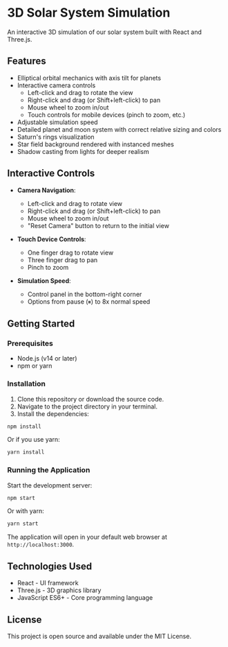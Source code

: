 # 3D Solar System Simulation

An interactive 3D simulation of our solar system built with React and Three.js.

## Features

- Elliptical orbital mechanics with axis tilt for planets
- Interactive camera controls
  - Left-click and drag to rotate the view
  - Right-click and drag (or Shift+left-click) to pan
  - Mouse wheel to zoom in/out
  - Touch controls for mobile devices (pinch to zoom, etc.)
- Adjustable simulation speed
- Detailed planet and moon system with correct relative sizing and colors
- Saturn's rings visualization
- Star field background rendered with instanced meshes
- Shadow casting from lights for deeper realism

## Interactive Controls

- **Camera Navigation**:
  - Left-click and drag to rotate view
  - Right-click and drag (or Shift+left-click) to pan
  - Mouse wheel to zoom in/out
  - "Reset Camera" button to return to the initial view
  
- **Touch Device Controls**:
  - One finger drag to rotate view
  - Three finger drag to pan
  - Pinch to zoom
  
- **Simulation Speed**:
  - Control panel in the bottom-right corner
  - Options from pause (⏸) to 8x normal speed

## Getting Started

### Prerequisites

- Node.js (v14 or later)
- npm or yarn

### Installation

1. Clone this repository or download the source code.
2. Navigate to the project directory in your terminal.
3. Install the dependencies:

```bash
npm install
```

Or if you use yarn:

```bash
yarn install
```

### Running the Application

Start the development server:

```bash
npm start
```

Or with yarn:

```bash
yarn start
```

The application will open in your default web browser at `http://localhost:3000`.

## Technologies Used

- React - UI framework
- Three.js - 3D graphics library
- JavaScript ES6+ - Core programming language

## License

This project is open source and available under the MIT License. 